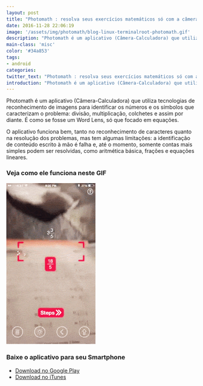 ```yaml
---
layout: post
title: "Photomath : resolva seus exercícios matemáticos só com a câmera!"
date: 2016-11-28 22:06:19
image: '/assets/img/photomath/blog-linux-terminalroot-photomath.gif'
description: "Photomath é um aplicativo (Câmera-Calculadora) que utiliza tecnologias de reconhecimento de imagens para identificar os números e os símbolos."
main-class: 'misc'
color: '#34a853'
tags:
- android
categories:
twitter_text: "Photomath : resolva seus exercícios matemáticos só com a câmera!"
introduction: "Photomath é um aplicativo (Câmera-Calculadora) que utiliza tecnologias de reconhecimento de imagens para identificar os números e os símbolos que caracterizam o problema: divisão, multiplicação, colchetes e assim por diante."
---
```


Photomath é um aplicativo (Câmera-Calculadora) que utiliza tecnologias de reconhecimento de imagens para identificar os números e os símbolos que caracterizam o problema: divisão, multiplicação, colchetes e assim por diante. É como se fosse um Word Lens, só que focado em equações.

O aplicativo funciona bem, tanto no reconhecimento de caracteres quanto na resolução dos problemas, mas tem algumas limitações: a identificação de conteúdo escrito à mão é falha e, até o momento, somente contas mais simples podem ser resolvidas, como aritmética básica, frações e equações lineares.

### Veja como ele funciona neste GIF

![Blog Linux terminalroot.com.br Photomath](/assets/img/photomath/blog-linux-terminalroot-photomath.gif "Blog Linux terminalroot.com.br Photomath")

### Baixe o aplicativo para seu Smartphone

<ul class="pager">
  <li><a href="https://play.google.com/store/apps/details?id=com.microblink.photomath&hl=pt">Download no Google Play</a></li>
  <li><a href="https://itunes.apple.com/br/app/photomath-calculadora-camera/id919087726?mt=8">Download no iTunes</a></li>
</ul>
